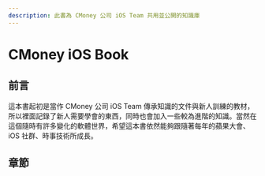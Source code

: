 ```yaml
---
description: 此書為 CMoney 公司 iOS Team 共用並公開的知識庫
---
```


# CMoney iOS Book

## 前言

這本書起初是當作 CMoney 公司 iOS Team 傳承知識的文件與新人訓練的教材，所以裡面記錄了新人需要學會的東西，同時也會加入一些較為進階的知識。當然在這個隨時有許多變化的軟體世界，希望這本書依然能夠跟隨著每年的蘋果大會、iOS 社群、時事技術所成長。

## 章節





